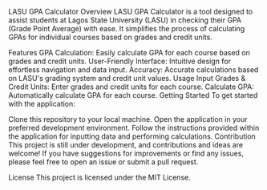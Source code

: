 LASU GPA Calculator
Overview
LASU GPA Calculator is a tool designed to assist students at Lagos State University (LASU) in checking their GPA (Grade Point Average) with ease. It simplifies the process of calculating GPAs for individual courses based on grades and credit units.

Features
GPA Calculation: Easily calculate GPA for each course based on grades and credit units.
User-Friendly Interface: Intuitive design for effortless navigation and data input.
Accuracy: Accurate calculations based on LASU's grading system and credit unit values.
Usage
Input Grades & Credit Units: Enter grades and credit units for each course.
Calculate GPA: Automatically calculate GPA for each course.
Getting Started
To get started with the application:

Clone this repository to your local machine.
Open the application in your preferred development environment.
Follow the instructions provided within the application for inputting data and performing calculations.
Contribution
This project is still under development, and contributions and ideas are welcome! If you have suggestions for improvements or find any issues, please feel free to open an issue or submit a pull request.

License
This project is licensed under the MIT License.

